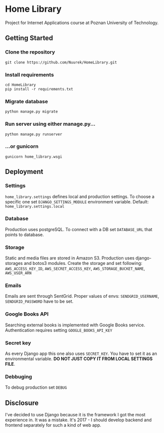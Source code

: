 # Home Library

Project for Internet Applications course at Poznan University of Technology.

## Getting Started

### Clone the repository
```
git clone https://github.com/Nuurek/HomeLibrary.git
```

### Install requirements
```
cd HomeLibrary
pip install -r requirements.txt
```

### Migrate database
```
python manage.py migrate
```

### Run server using either manage.py...
```
python manage.py runserver
```

### ...or gunicorn
```
gunicorn home_library.wsgi
```

## Deployment

### Settings
```home_library.settings``` defines local and production settings. To choose a specific one set ```DJANGO_SETTINGS_MODULE``` environment variable.
Default: ```home_library.settings.local```

### Database
Production uses postgreSQL. To connect with a DB set ```DATABASE_URL``` that points to database.

### Storage
Static and media files are stored in Amazon S3. Production uses django-storages and botos3 modules. Create the storage and set following: ```AWS_ACCESS_KEY_ID```, ```AWS_SECRET_ACCESS_KEY```, ```AWS_STORAGE_BUCKET_NAME```, ```AWS_USER_ARN```

### Emails
Emails are sent through SentGrid. Proper values of envs: ```SENDGRID_USERNAME```, ```SENDGRID_PASSWORD``` have to be set.

### Google Books API
Searching external books is implemented with Google Books service. Authentication requires setting ```GOOGLE_BOOKS_API_KEY```

### Secret key
As every Django app this one also uses ```SECRET_KEY```. You have to set it as an environmental variable. **DO NOT JUST COPY IT FROM LOCAL SETTINGS FILE**.

### Debbuging
To debug production set ```DEBUG```

## Disclosure
I've decided to use Django because it is the framework I got the most experience in. It was a mistake. It's 2017 - I should develop backend and frontend separately for such a kind of web app.